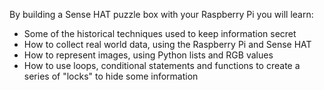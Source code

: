 By building a Sense HAT puzzle box with your Raspberry Pi you will learn:

- Some of the historical techniques used to keep information secret
- How to collect real world data, using the Raspberry Pi and Sense HAT
- How to represent images, using Python lists and RGB values
- How to use loops, conditional statements and functions to create a series of "locks" to hide some information
